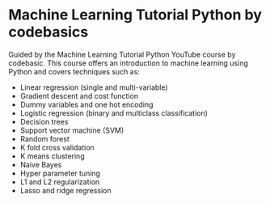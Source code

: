 # Machine Learning Tutorial Python by codebasics
Guided by the Machine Learning Tutorial Python YouTube course by codebasic. This course offers an introduction to machine learning 
using Python and covers techniques such as: 
- Linear regression (single and multi-variable)
- Gradient descent and cost function
- Dummy variables and one hot encoding
- Logistic regression (binary and multiclass classification)
- Decision trees
- Support vector machine (SVM)
- Random forest
- K fold cross validation 
- K means clustering 
- Naive Bayes 
- Hyper parameter tuning 
- L1 and L2 regularization 
- Lasso and ridge regression
